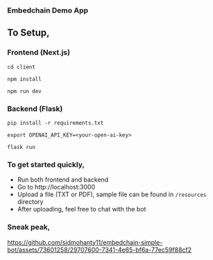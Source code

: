 ### Embedchain Demo App

## To Setup,

### Frontend (Next.js)

```
cd client

npm install

npm run dev
```

### Backend (Flask)

```
pip install -r requirements.txt

export OPENAI_API_KEY=<your-open-ai-key>

flask run
```

### To get started quickly,

- Run both frontend and backend
- Go to http://localhost:3000
- Upload a file (TXT or PDF), sample file can be found in `/resources` directory
- After uploading, feel free to chat with the bot

### Sneak peak,

https://github.com/sidmohanty11/embedchain-simple-bot/assets/73601258/29707600-7341-4e65-bf6a-77ec59f88cf2




